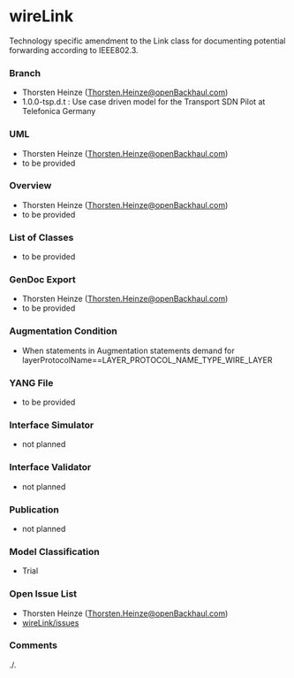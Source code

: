 # wireLink
Technology specific amendment to the Link class for documenting potential forwarding according to IEEE802.3.

### Branch
- Thorsten Heinze (Thorsten.Heinze@openBackhaul.com)
- 1.0.0-tsp.d.t : Use case driven model for the Transport SDN Pilot at Telefonica Germany

### UML
- Thorsten Heinze (Thorsten.Heinze@openBackhaul.com)
- to be provided

### Overview 
- Thorsten Heinze (Thorsten.Heinze@openBackhaul.com)
- to be provided

### List of Classes
- to be provided

### GenDoc Export
- Thorsten Heinze (Thorsten.Heinze@openBackhaul.com)
- to be provided

### Augmentation Condition
- When statements in Augmentation statements demand for layerProtocolName==LAYER_PROTOCOL_NAME_TYPE_WIRE_LAYER

### YANG File
- to be provided

### Interface Simulator
- not planned 

### Interface Validator
- not planned

### Publication
- not planned

### Model Classification
- Trial

### Open Issue List
- Thorsten Heinze (Thorsten.Heinze@openBackhaul.com)
- [wireLink/issues](../../issues)

### Comments
./.
